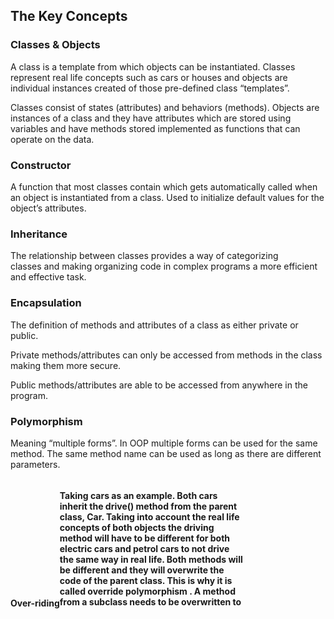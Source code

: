 <body class="c14 doc-content">
    <div>
        <p class="c9 c17"><span class="c8"></span></p>
    </div>
    <h2 class="c15" id="h.c8wzppfj0k8y"><span class="c11 c6">The Key Concepts</span></h2>
    <h3 class="c1" id="h.9af47ijwgyna"><span class="c2">Classes &amp; Objects</span></h3>
    <p class="c0"><span>A class is a </span><span class="c6">template </span><span>from which objects can be
        </span><span class="c6">instantiated</span><span class="c4">. Classes represent real life concepts such as cars
            or houses and objects are individual instances created of those pre-defined class “templates”.<br></span>
    </p>
    <p class="c0"><span>Classes consist of </span><span class="c6">states </span><span>(attributes) and </span><span
            class="c6">behaviors </span><span class="c4">(methods). Objects are instances of a class and they have
            attributes which are stored using variables and have methods stored implemented as functions that can
            operate on the data.</span></p>
    <h3 class="c1" id="h.iak1sp1k3y6u"><span class="c2">Constructor</span></h3>
    <p class="c5"><span>A function that most classes contain which gets </span><span class="c6">automatically
            called</span><span>&nbsp;when an object is </span><span class="c6">instantiated </span><span>from a class.
            Used to </span><span class="c6">initialize default values </span><span class="c4">for the object’s
            attributes.</span></p>
    <h3 class="c1" id="h.x871gqnz12gs"><span class="c2">Inheritance</span></h3>
    <p class="c0"><span>The relationship between classes provides a way of </span><span class="c6">categorizing
            classes</span><span class="c4">&nbsp;and making organizing code in complex programs a more efficient and
            effective task.</span></p>
    <h3 class="c1" id="h.me14pzevgfqp"><span class="c2">Encapsulation</span></h3>
    <p class="c0"><span>The definition of methods and attributes of a class as either </span><span class="c6">private
        </span><span>or </span><span class="c6">public</span><span class="c4">.</span></p>
    <p class="c0 c9"><span class="c4"></span></p>
    <p class="c0"><span class="c6">Private </span><span>methods/attributes can </span><span class="c6">only be
            accessed</span><span class="c4">&nbsp;from methods in the class making them more secure. </span></p>
    <p class="c0 c9"><span class="c6 c12"></span></p>
    <p class="c0"><span class="c6">Public </span><span>methods/attributes are </span><span class="c6">able to be
            accessed from anywhere</span><span>&nbsp;in the program.</span></p>
    <h3 class="c1" id="h.mygbyvdtjqgq"><span class="c2">Polymorphism</span></h3>
    <p class="c0"><span>Meaning </span><span class="c6">“multiple forms”</span><span>. In OOP multiple forms can be used
            for the same method. The same </span><span class="c6">method name</span><span>&nbsp;can be used as long as
            there are </span><span class="c6">different parameters</span><span class="c4">.</span></p>
    <h4 class="c3" id="h.n8kd2n72jap3"><span class="c6 c7">Over-riding</span><span
            style="overflow: hidden; display: inline-block; margin: 0.00px 0.00px; border: 0.00px solid #000000; transform: rotate(0.00rad) translateZ(0px); -webkit-transform: rotate(0.00rad) translateZ(0px); width: 296.70px; height: 200.00px;">
            <p class="c5"><span>Taking cars as an example. Both cars </span><span class="c6">inherit </span>
                <span>the
                    drive() method from the parent class, Car. Taking into account the real life concepts of both
                    objects the driving method will have to be different for both electric cars and petrol cars to not
                    drive the same way in real life. Both methods will be different and they will </span><span
                    class="c6">overwrite the code of the parent class</span><span>. This is why it is called
                </span>
                <span class="c6">override polymorphism</span>
                <span>. A method from a subclass needs to be
                    overwritten to override a method inherited from the parent class. Parent class methods can be
                    defined but be empty functions that are only going to be properly implemented into
                    subclasses.</span>
                </p>
            <h4 class="c3" id="h.6ywvlv83ypmp"><span class="c7 c6">Overloading</span></h4>
            <p class="c0"><span>Having </span>
                <span class="c6">multiple implementations </span>
                <span class="c4">of the
                    same method which accepts different parameters. The method can have the same name as one that uses
                    an integer as a parameter but use a string instead and perform something completely
                    different.</span>
                </p>
            <h3 class="c1" id="h.bkajla4mn1wd">
                <span class="c2">Abstract Classes</span>
            </h3>
            <p class="c5">
                <span>A class that will </span>
                <span class="c6">never </span>
                <span>be used to </span><span
                    class="c6">instantiate objects directly</span>
                    <span class="c4">. The purpose of an abstract class is
                    to create a parent class that sub-classes will inherit from and then instantiate objects.</span></p>


</body>
